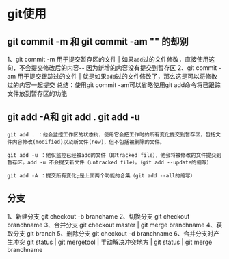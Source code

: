 # git使用

## git commit -m 和 git commit -am "" 的却别
1、git commit -m 用于提交暂存区的文件    | 如果`add`过的文件修改，直接使用这句，不会提交修改后的内容-- 因为新增的内容没有提交到暂存区
2、git commit -am 用于提交跟踪过的文件  | 就是如果`add`过的文件修改了，那么这是可以将修改过的内容一起提交
总结：使用git commit -am可以省略使用git add命令将已跟踪文件放到暂存区的功能


## git add -A和 git add .   git add -u
    git add . ：他会监控工作区的状态树，使用它会把工作时的所有变化提交到暂存区，包括文件内容修改(modified)以及新文件(new)，但不包括被删除的文件。

    git add -u ：他仅监控已经被add的文件（即tracked file），他会将被修改的文件提交到暂存区。add -u 不会提交新文件（untracked file）。（git add --update的缩写）

    git add -A ：提交所有变化;是上面两个功能的合集（git add --all的缩写）

## 分支
1、新建分支
    git checkout -b branchame
2、切换分支
    git checkout branchname
3、合并分支
    git checkout master  |  git merge branchname
4、获取分支
    git branch
5、删除分支
    git checkout -d branchname
6、合并分支时产生冲突
    git status  |  git mergetool  |  手动解决冲突地方  |  git status  |  git merge branchname